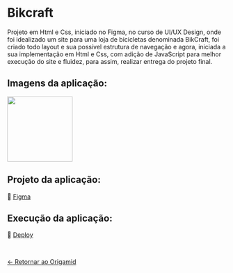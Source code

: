 # Bikcraft

Projeto em Html e Css, iniciado no Figma, no curso de UI/UX Design, onde foi idealizado um site para uma loja de bicicletas denominada BikCraft, foi criado todo layout e sua possível estrutura de navegação e agora, iniciada a sua implementação em Html e Css, com adição de JavaScript para melhor execução do site e fluidez, para assim, realizar entrega do projeto final.

## Imagens da aplicação:
<div align="left">
 <img src="https://i.imgur.com/MCUmkFA.png" height="150" />
</div>

## Projeto da aplicação:
📌 [Figma](https://www.figma.com/design/T0mHgYvnD5AWFa64LDZx0E/Origamid?node-id=0-1&t=uTo2or0gJuxhnbI2-1) 

## Execução da aplicação:
📌 [Deploy](https://origamid-bikcraft-snowy.vercel.app/)

 <br>
 
[<- Retornar ao Origamid](https://github.com/GilvanPOliveira/Origamid)



